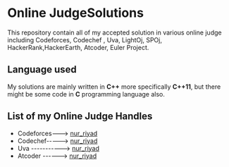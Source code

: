 <!--
Md.Al Asad Nur Riyad 
International Islamic Universiy Chittagong
Dept of CSE 
-->
#  Online JudgeSolutions

This repository contain all of my accepted solution in various online judge including Codeforces, Codechef , Uva, LightOj, SPOj, HackerRank,HackerEarth, Atcoder, Euler Project.


## Language used
My solutions are mainly written in **C++** more specifically **C++11**, but there might be some code in **C** programming language also.
 
 ## List of my Online Judge Handles
 * Codeforces---> [nur_riyad](https://codeforces.com/profile/nur_riyad) 
 * Codechef-----> [nur_riyad](https://www.codechef.com/users/nur_riyad)
 * Uva -----------> [nur_riyad](https://uhunt.onlinejudge.org/id/946967)
 * Atcoder ------> [nur_riyad](https://atcoder.jp/users/nur_riyad)

 


